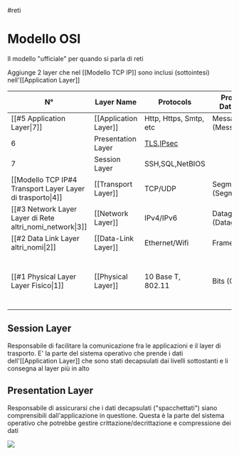 #reti 
# Modello OSI

Il modello "ufficiale" per quando si parla di reti

Aggiunge 2 layer che nel [[Modello TCP IP]] sono inclusi (sottointesi) nell'[[Application Layer]] 

| N°                                                         | Layer Name            | Protocols              | Protocol Data Unit     | Addressing     | Devices                                                                         |
| ---------------------------------------------------------- | --------------------- | ---------------------- | ---------------------- | -------------- | ------------------------------------------------------------------------------- |
| [[#5 Application Layer\|7]]                                | [[Application Layer]] | Http, Https, Smtp, etc | Messages (Messaggi)    | n/a            | Browser, Email Client, etc                                                      |
| 6                                                          | Presentation Layer         |  [TLS](https://it.wikipedia.org/wiki/Transport_Layer_Security),[IPsec](https://it.wikipedia.org/wiki/IPsec)                    |                        |                |                                                                                 |
| 7                                                          | Session Layer                      | SSH,SQL,NetBIOS                       |                        |                |                                                                                 |
| [[Modello TCP IP#4 Transport Layer Layer di trasporto\|4]] | [[Transport Layer]]   | TCP/UDP                | Segments (Segmenti)    | Port Number :# |                                                                                 |
| [[#3 Network Layer Layer di Rete altri_nomi_network\|3]]   | [[Network Layer]]     | IPv4/IPv6              | Datagrams (Datagrammi) | IP Address     | Routers                                                                         |
| [[#2 Data Link Layer altri_nomi\|2]]                       | [[Data-Link Layer]]   | Ethernet/Wifi          | Frames                 | Mac Adress     | Switch                                                                          |
| [[#1 Physical Layer Layer Fisico\|1]]                      | [[Physical Layer]]    | 10 Base T, 802.11      | Bits (0 1)             | n/a            | [[Alcuni Dispositivi di Rete#Hub\|Hubs]], Cavi di Rame, Fibra Ottica, Onde Radio |

## Session Layer
Responsabile di facilitare la comunicazione fra le applicazioni e il layer di trasporto. 
E' la parte del sistema operativo che prende i dati dell'[[Application Layer]] che sono stati decapsulati dai livelli sottostanti e li consegna al layer più in alto

## Presentation Layer
Responsabile di assicurarsi che i dati decapsulati ("spacchettati") siano comprensibili dall'applicazione in questione. 
Questa è la parte del sistema operativo che potrebbe gestire crittazione/decrittazione e compressione dei dati



![](https://i.imgur.com/zBKlhra.png)
